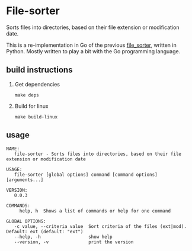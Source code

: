 # File-sorter

Sorts files into directories, based on their file extension or modification date.

This is a re-implementation in Go of the previous [file_sorter](https://github.com/max-wittig/file_sorter), written in Python.
Mostly written to play a bit with the Go programming language.

## build instructions

1. Get dependencies
   ```
   make deps
   ```

1. Build for linux
   ```
   make build-linux
   ```

## usage

```
NAME:
   file-sorter - Sorts files into directories, based on their file extension or modification date

USAGE:
   file-sorter [global options] command [command options] [arguments...]

VERSION:
   0.0.3

COMMANDS:
     help, h  Shows a list of commands or help for one command

GLOBAL OPTIONS:
   -c value, --criteria value  Sort criteria of the files (ext|mod). Default: ext (default: "ext")
   --help, -h                  show help
   --version, -v               print the version
```
